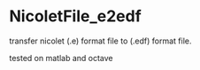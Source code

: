 # NicoletFile_e2edf

transfer nicolet (.e) format file to (.edf) format file.

tested on matlab and octave
